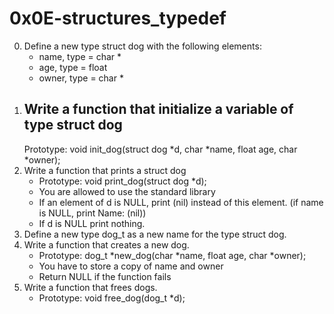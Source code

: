 # 0x0E-structures_typedef
0. Define a new type struct dog with the following elements:
	- name, type = char *
	- age, type = float
	- owner, type = char *
1. Write a function that initialize a variable of type struct dog
	- 
    Prototype: void init_dog(struct dog *d, char *name, float age, char *owner);
2. Write a function that prints a struct dog
	- Prototype: void print_dog(struct dog *d);
	- You are allowed to use the standard library
	- If an element of d is NULL, print (nil) instead of this element. (if name is NULL, print Name: (nil))
	- If d is NULL print nothing.
3. Define a new type dog_t as a new name for the type struct dog.
4. Write a function that creates a new dog.
	- Prototype: dog_t *new_dog(char *name, float age, char *owner);
	- You have to store a copy of name and owner
	- Return NULL if the function fails
5. Write a function that frees dogs.
	- Prototype: void free_dog(dog_t *d);

	  
